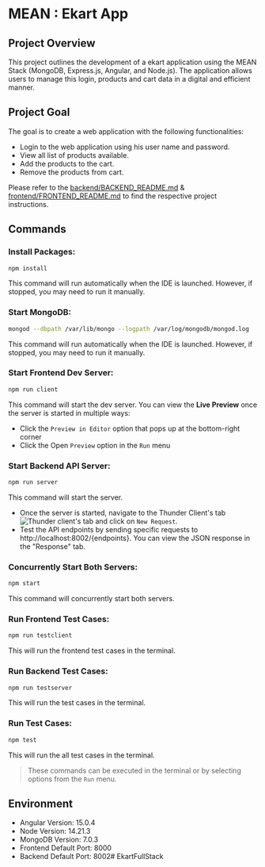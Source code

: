 # MEAN : Ekart App

## Project Overview

This project outlines the development of a ekart application using the MEAN Stack (MongoDB, Express.js, Angular, and Node.js). The application allows users to manage this login, products and cart data in a digital and efficient manner.

## Project Goal

The goal is to create a web application with the following functionalities:

- Login to the web application using his user name and password.
- View all list of products available.
- Add the products to the cart.
- Remove the products from cart.

Please refer to the [backend/BACKEND_README.md](backend/BACKEND_README.md) & [frontend/FRONTEND_README.md](frontend/FRONTEND_README.md) to find the respective project instructions.

## Commands

### Install Packages:

```bash
npm install
```

This command will run automatically when the IDE is launched. However, if stopped, you may need to run it manually.

### Start MongoDB:

```bash
mongod --dbpath /var/lib/mongo --logpath /var/log/mongodb/mongod.log
```

This command will run automatically when the IDE is launched. However, if stopped, you may need to run it manually.

### Start Frontend Dev Server:

```bash
npm run client
```

This command will start the dev server. You can view the **Live Preview** once the server is started in multiple ways:

- Click the `Preview in Editor` option that pops up at the bottom-right corner
- Click the Open `Preview` option in the `Run` menu

### Start Backend API Server:

```bash
npm run server
```

This command will start the server.

- Once the server is started, navigate to the Thunder Client's tab ![Thunder client's tab](https://media-doselect.s3.amazonaws.com/generic/ryM78VN71g10k2dKr9K2wGYwo/ThunderClientLogo.png) and click on `New Request`.
- Test the API endpoints by sending specific requests to http://localhost:8002/{endpoints}. You can view the JSON response in the "Response" tab.

### Concurrently Start Both Servers:

```bash
npm start
```

This command will concurrently start both servers.

### Run Frontend Test Cases:

```bash
npm run testclient
```

This will run the frontend test cases in the terminal.

### Run Backend Test Cases:

```bash
npm run testserver
```

This will run the test cases in the terminal.

### Run Test Cases:

```bash
npm test
```

This will run the all test cases in the terminal.

> These commands can be executed in the terminal or by selecting options from the `Run` menu.

## Environment

- Angular Version: 15.0.4
- Node Version: 14.21.3
- MongoDB Version: 7.0.3
- Frontend Default Port: 8000
- Backend Default Port: 8002# EkartFullStack
